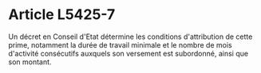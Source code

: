 # Article L5425-7

Un décret en Conseil d'Etat détermine les conditions d'attribution de cette prime, notamment la durée de travail minimale et le nombre de mois d'activité consécutifs auxquels son versement est subordonné, ainsi que son montant.